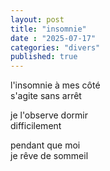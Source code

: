 ```yaml
---
layout: post
title: "insomnie"
date : "2025-07-17"
categories: "divers"
published: true
---
```


l'insomnie à mes côté  
s'agite sans arrêt  

je l'observe dormir  
difficilement  

pendant que moi  
je rêve de sommeil  
